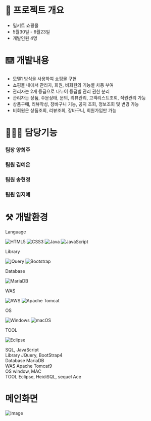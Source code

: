 # 📑 프로젝트 개요

- 밀키트 쇼핑몰
- 5월30일 - 6월23일
- 개발인원 4명  
  
# ⌨️ 개발내용  
- 모델1 방식을 사용하여 쇼핑몰 구현  
- 쇼핑몰 내에서 관리자, 회원, 비회원의 기능별 차등 부여  
- 관리자는 2개 등급으로 나누어 등급별 관리 권한 분리  
- 관리자는 상품, 주문상태, 문의, 리뷰관리, 고객리스트조회, 직원관리 가능  
-  상품구매, 리뷰작성, 장바구니 기능, 공지 조회, 정보조회 및 변경 가능  
- 비회원은 상품조회, 리뷰조회, 장바구니, 회원가입만 가능

# 👩🏻‍💻 담당기능  
### 팀장 양희주

### 팀원 김예은

### 팀원 송현정

### 팀원 임지예


# ⚒ 개발환경  
Language

![HTML5](https://img.shields.io/badge/html5-%23E34F26.svg?style=for-the-badge&logo=html5&logoColor=white)
![CSS3](https://img.shields.io/badge/css3-%231572B6.svg?style=for-the-badge&logo=css3&logoColor=white)
![Java](https://img.shields.io/badge/java-%23ED8B00.svg?style=for-the-badge&logo=openjdk&logoColor=white)
![JavaScript](https://img.shields.io/badge/javascript-%23323330.svg?style=for-the-badge&logo=javascript&logoColor=%23F7DF1E)


Library


![jQuery](https://img.shields.io/badge/jquery-%230769AD.svg?style=for-the-badge&logo=jquery&logoColor=white)
![Bootstrap](https://img.shields.io/badge/bootstrap-%238511FA.svg?style=for-the-badge&logo=bootstrap&logoColor=white)


Database


![MariaDB](https://img.shields.io/badge/MariaDB-003545?style=for-the-badge&logo=mariadb&logoColor=white)


WAS


![AWS](https://img.shields.io/badge/AWS-%23FF9900.svg?style=for-the-badge&logo=amazon-aws&logoColor=white)
![Apache Tomcat](https://img.shields.io/badge/apache%20tomcat-%23F8DC75.svg?style=for-the-badge&logo=apache-tomcat&logoColor=black)


OS


![Windows](https://img.shields.io/badge/Windows-0078D6?style=for-the-badge&logo=windows&logoColor=white)
![macOS](https://img.shields.io/badge/mac%20os-000000?style=for-the-badge&logo=macos&logoColor=F0F0F0)


TOOL


![Eclipse](https://img.shields.io/badge/Eclipse-FE7A16.svg?style=for-the-badge&logo=Eclipse&logoColor=white)


SQL, JavaScript  
Library JQuery, BootStrap4  
Database MariaDB  
WAS Apache Tomcat9  
OS window, MAC  
TOOL Eclipse, HeidiSQL, sequel Ace  

# 메인화면
![image](https://github.com/huiju0502/semi-project/assets/133733210/f3e6fcf8-2cab-4bfc-9bb3-6a8541a75840)


